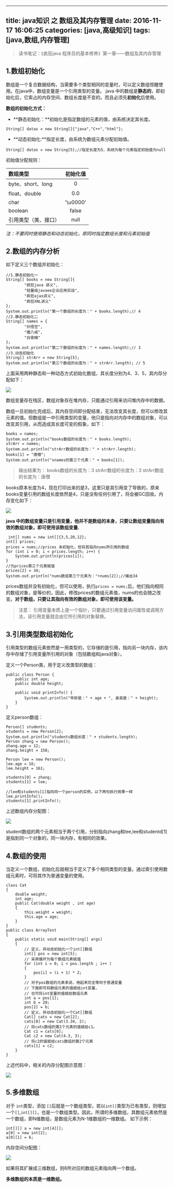﻿
---
title: java知识 之 数组及其内存管理
date: 2016-11-17 16:06:25
categories: [java,高级知识]
tags: [java,数组,内存管理]
---


> 读书笔记：《疯狂java 程序员的基本修养》第一章——数组及其内存管理

## 1.数组初始化
数组是一个复合数据结构，当需要多个类型相同的变量时，可以定义数组惊醒使用。在java中，数组变量是一个引用类型的变量。<!--more-->
java 中的数组是**静态的**，即初始化后，它索占的内存空间、数组长度是不变的。而且必须先**初始化**后使用。

**数组的初始化方式：**

- **静态初始化：**初始化是指定数组的元素的值，由系统决定其长度。
```
String[] datas = new String[]{"java","C++","html"};
```

- **动态初始化:**指定长度，由系统为数组元素分配初始值。
```
String[] datas = new String[5];//指定长度为5，系统为每个元素指定初始值为null
```
初始值分配规则：

| 数组类型| 初始化值 |
| :------ | :-----:  |
| byte、short、long| 0 |
|float、double | 0.0 |
|char | '\u0000' |
|boolean | false |
|引用类型（类、接口） | null |

*注：不要同时使用静态和动态初始化，即同时指定数组长度和元素初始值*

## 2.数组的内存分析
如下定义三个数组并初始化：
```
//1.静态初始化一
String[] books = new String[]{
        "疯狂java 讲义",
        "轻量级javaee企业应用实战",
        "疯狂ajax讲义",
        "疯狂XNL讲义"
};
System.out.println("第一个数组的长度为：" + books.length);// 4
//2.静态初始化二
String[] names = {
        "孙悟空",
        "猪八戒",
        "白骨精"
};
System.out.println("第二个数组的长度为：" + names.length);// 3
//3.动态初始化
String[] strArr = new String[5];
System.out.println("第三个数组的长度为：" + strArr.length); // 5
```
上面采用两种静态和一种动态方式初始化数组，其长度分别为4、3、5，其内存分配如下：

![](/img/article_img/2016/数组内存分配1.png)


数组变量存在栈区，数组对象存在堆内存，只能通过引用来访问堆内存中的数据。

数组一旦初始化完成后，其内存空间即分配结束，无法改变其长度，但可以修改其元素的值。但数组是一中引用类型的变量，他只是指向对内存中的数组对象，可以改变其引用，从而造成其长度可变的假象，如下：

```
books = names;
System.out.println("books数组的长度为：" + books.length);
strArr = names;
System.out.println("strArr数组的长度为：" + strArr.length);
books[1] = "唐僧";
System.out.println("snames的第三个元素：" + books[1]);
```
>输出结果为：
books数组的长度为：3
strArr数组的长度为：3
strArr数组的长度为：唐僧

books原本长度为4，现在打印出来的是3，这里只是其引用变了导致的，原来books变量引用的数组长度依然是4，只是没有任何引用了，将会被GC回收。内存变化如下：

![](/img/article_img/2016/数组内存分配2.png)

**java 中的数组变量只是引用变量，他并不是数组的本身，只要让数组变量指向有效的数组对象，即可使用该数组变量.**

```
 int[] nums = new int[]{3,5,20,12};
int[] prices;
prices = nums;//prices 未初始化，但将其指向nums所引用的数组
for (int i = 0; i < prices.length; i++) {
    System.out.println(prices[i]);
}
//为prices第三个元素赋值
prices[2] = 34;
System.out.println("nums数组第三个元素为："+nums[2]);//输出34
```
prices数组并没有初始化，但可以使用，执行`prices = nums;`后，他们指向相同的数组对象，是等价的，因此，修改prices的数组元素值，nums的也会随之改变。**对于数组，只要让其指向有效的数组对象，即可使用该变量。**

> 注意： 引用变量本质上是一个指针，只要通过引用变量访问属性或调用方法，该引用变量就会由它所引用的对象替换。

## 3.引用类型数组初始化
引用类型的数组元素依然是一用类型的，它存储的是引用，指向另一块内存，该内存中存储了引用变量所引用的对象（包括数组和java对象）。

定义一个Person类，用于定义改类型的数组：
```
public class Person {
    public int age;
    public double height;

    public void printInfo() {
        System.out.println("年龄是：" + age + ", 身高是：" + height);
    }
}
```
定义person数组：
```
Person[] students;
students = new Person[2];
System.out.println("students数组长度：" + students.length);
Person zhang = new Person();
zhang.age = 12;
zhang.height = 158;

Person lee = new Person();
lee.age = 16;
lee.height = 161;

students[0] = zhang;
students[1] = lee;

//lee和students[1]指向同一个person的实例，以下两句执行效果一样
lee.printInfo();
students[1].printInfo();
```
上述数组内存分配图：

![](/img/article_img/2016/数组内存分配3.png)

student数组的两个元素相当于两个引用，分别指向zhang和lee,lee和studentd[1]是指到同一个对象的，同一块内存，有相同的效果。

## 4.数组的使用
当定义一个数组，初始化后就相当于定义了多个相同类型的变量。通过索引使用数组元素时，可将其作为普通变量的使用。
```
class Cat
{
	double weight;
	int age;
	public Cat(double weight , int age)
	{
		this.weight = weight;
		this.age = age;
	}
}
public class ArrayTest
{
	public static void main(String[] args)
	{
		// 定义，并动态初始化一个int[]数组
		int[] pos = new int[5];
		// 采用循环为每个数组元素赋值
		for (int i = 0; i < pos.length ; i++ )
		{
			pos[i] = (i + 1) * 2;
		}
		// 对于pos数组的元素来说，用起来完全等同于普通变量
		// 下面即可将数组元素的值赋给int变量，
		// 也可将int变量的值赋给数组元素
		int a = pos[1];
		int b = 20;
		pos[2] = b;             
		// 定义，并动态初始化一个Cat[]数组
		Cat[] cats = new Cat[2];
		cats[0] = new Cat(3.34, 2);
		// 将cats数组的第1个元素的值赋给c1。
		Cat c1 = cats[0];
		Cat c2 = new Cat(4.3, 3);
		// 将c2的值赋给cats数组的第2个元素
		cats[1] = c2;             
	}
}
```
上述代码中，相关的内存分配图示意图：

![](/img/article_img/2016/数组内存分配4.png)

## 5.多维数组
对于 `int`类型，添加 `[]`后就是一个数组类型，若以`int[]`类型为已有类型，则增加一个`[]`,`int[][]`，也是一个数组类型。因此，所谓的多维数组，其数组元素依然是一个数组，即N维数组，是数组元素为N-1维数组的一维数组。
如下示例：
```
int[][] a = new int[4][];
a[0] = new int[2];
a[0][1] = 6;
```
内存空间分配图：

![](/img/article_img/2016/数组内存分配5.png)

如果将其扩展成三维数组，则6所对应的数组元素指向两一个数组。

**多维数组的本质是一维数组。**




